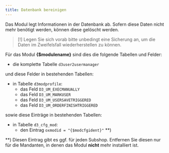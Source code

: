 ```yaml
---
title: Datenbank bereinigen
---
```

  
Das Modul legt Informationen in der Datenbank ab. Sofern diese Daten nicht mehr benötigt werden, können diese gelöscht werden. 

> [!] Legen Sie sich vorab bitte unbedingt eine Sicherung an, um die Daten im Zweifelsfall wiederherstellen zu können.
    
Für das Modul **{$modulename}** sind dies die folgende Tabellen und Felder:

* die komplette Tabelle `d3user2usermanager`
    
und diese Felder in bestehenden Tabellen:

* in Tabelle `d3modprofile`:  
  * das Feld `D3_UM_EXECMANUALLY`
  * das Feld `D3_UM_MARKUSER`
  * das Feld `D3_UM_USERSAVETRIGGERED`
  * das Feld `D3_UM_ORDERFINISHTRIGGERED`
  
sowie diese Einträge in bestehenden Tabellen:

* in Tabelle `d3_cfg_mod`:  
  * den Eintrag `oxmodid = "{$modcfgident}"` **)

**) Diesen Eintrag gibt es ggf. für jeden Subshop. Entfernen Sie diesen nur für die Mandanten, in denen das Modul **nicht** mehr installiert ist. 
